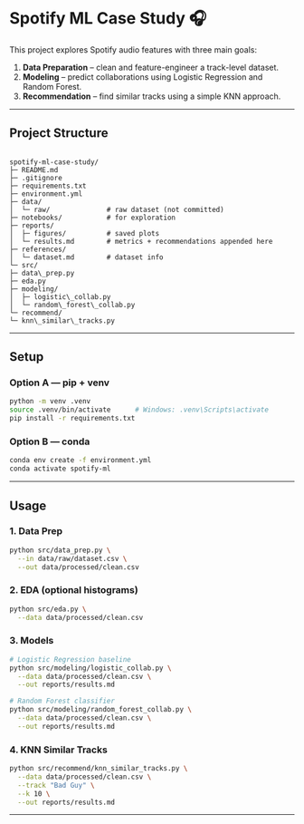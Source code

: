 
# Spotify ML Case Study 🎧

This project explores Spotify audio features with three main goals:

1. **Data Preparation** – clean and feature-engineer a track-level dataset.  
2. **Modeling** – predict collaborations using Logistic Regression and Random Forest.  
3. **Recommendation** – find similar tracks using a simple KNN approach.

---

##  Project Structure
```

spotify-ml-case-study/
├─ README.md
├─ .gitignore
├─ requirements.txt
├─ environment.yml
├─ data/
│  └─ raw/              # raw dataset (not committed)
├─ notebooks/           # for exploration
├─ reports/
│  ├─ figures/          # saved plots
│  └─ results.md        # metrics + recommendations appended here
├─ references/
│  └─ dataset.md        # dataset info
└─ src/
├─ data\_prep.py
├─ eda.py
├─ modeling/
│  ├─ logistic\_collab.py
│  └─ random\_forest\_collab.py
└─ recommend/
└─ knn\_similar\_tracks.py

````

---

##  Setup

### Option A — pip + venv
```bash
python -m venv .venv
source .venv/bin/activate      # Windows: .venv\Scripts\activate
pip install -r requirements.txt
````

### Option B — conda

```bash
conda env create -f environment.yml
conda activate spotify-ml
```

---

##  Usage

### 1. Data Prep

```bash
python src/data_prep.py \
  --in data/raw/dataset.csv \
  --out data/processed/clean.csv
```

### 2. EDA (optional histograms)

```bash
python src/eda.py \
  --data data/processed/clean.csv
```

### 3. Models

```bash
# Logistic Regression baseline
python src/modeling/logistic_collab.py \
  --data data/processed/clean.csv \
  --out reports/results.md

# Random Forest classifier
python src/modeling/random_forest_collab.py \
  --data data/processed/clean.csv \
  --out reports/results.md
```

### 4. KNN Similar Tracks

```bash
python src/recommend/knn_similar_tracks.py \
  --data data/processed/clean.csv \
  --track "Bad Guy" \
  --k 10 \
  --out reports/results.md
```

---



